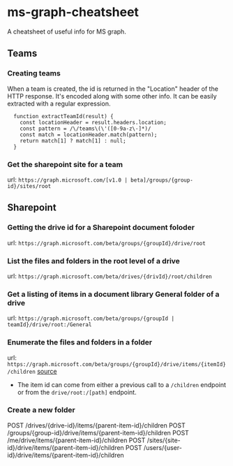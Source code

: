 # ms-graph-cheatsheet
A cheatsheet of useful info for MS graph. 


## Teams

###  Creating teams
When a team is created, the id is returned in the "Location" header of the HTTP response. It's encoded along with some other info. It can be easily extracted with a regular expression.
```JS
  function extractTeamId(result) {
    const locationHeader = result.headers.location;
    const pattern = /\/teams\(\'([0-9a-z\-]*)/
    const match = locationHeader.match(pattern);
    return match[1] ? match[1] : null;
  }
 ```

### Get the sharepoint site for a team
url: `https://graph.microsoft.com/[v1.0 | beta]/groups/{group-id}/sites/root`


## Sharepoint

### Getting the drive id for a Sharepoint document foloder
url: `https://graph.microsoft.com/beta/groups/{groupId}/drive/root`

### List the files and folders in the root level of a drive
url: `https://graph.microsoft.com/beta/drives/{drivId}/root/children`

### Get a listing of items in a document library General folder of a drive
url: `https://graph.microsoft.com/beta/groups/{groupId | teamId}/drive/root:/General`

### Enumerate the files and folders in a folder
url: `https://graph.microsoft.com/beta/groups/{groupId}/drive/items/{itemId}/children`
[source](https://docs.microsoft.com/en-us/graph/api/driveitem-list-children?view=graph-rest-1.0)
* The item id can come from either a previous call to a `/children` endpoint or from the `drive/root:/[path]` endpoint.

### Create a new folder
POST /drives/{drive-id}/items/{parent-item-id}/children
POST /groups/{group-id}/drive/items/{parent-item-id}/children
POST /me/drive/items/{parent-item-id}/children
POST /sites/{site-id}/drive/items/{parent-item-id}/children
POST /users/{user-id}/drive/items/{parent-item-id}/children
